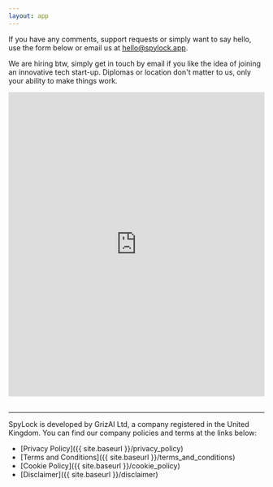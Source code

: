 ```yaml
---
layout: app
---
```


If you have any comments, support requests or simply want to say hello, use the form below or email us at <a href="mailto:hello@spylock.app">hello@spylock.app</a>. 

We are hiring btw, simply get in touch by email if you like the idea of joining an innovative tech start-up. Diplomas or location don't matter to us, only your ability to make things work.

<div align="center">
<iframe src="https://docs.google.com/forms/d/e/1FAIpQLScliHAnO-Ykt5SqPJ7z99tOo6A8OV5uIlR6wl5cR1_ADVxaUg/viewform?embedded=true" width="100%" height="600" frameborder="0" marginheight="0" marginwidth="0">Loading…</iframe>
</div>

<br>
<hr>

SpyLock is developed by GrizAI Ltd, a company registered in the United Kingdom. You can find our company policies and terms at the links below:

- [Privacy Policy]({{ site.baseurl }}/privacy_policy)
- [Terms and Conditions]({{ site.baseurl }}/terms_and_conditions)
- [Cookie Policy]({{ site.baseurl }}/cookie_policy)
- [Disclaimer]({{ site.baseurl }}/disclaimer)


